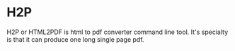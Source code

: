 # H2P
H2P or HTML2PDF is html to pdf converter command line tool. It's specialty is that it can produce one long single page pdf. 
